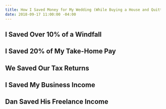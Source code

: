 ```yaml
---
title: How I Saved Money for My Wedding (While Buying a House and Quitting My Job)
date: 2018-09-17 11:00:00 -04:00
---
```


## I Saved Over 10% of a Windfall

## I Saved 20% of My Take-Home Pay

## We Saved Our Tax Returns

## I Saved My Business Income

## Dan Saved His Freelance Income